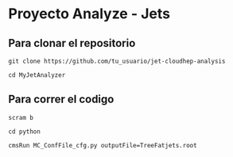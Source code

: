 # Proyecto Analyze - Jets
## Para clonar el repositorio

```git clone https://github.com/tu_usuario/jet-cloudhep-analysis```


```cd MyJetAnalyzer```

## Para correr el codigo

```scram b```

```cd python```

```cmsRun MC_ConfFile_cfg.py outputFile=TreeFatjets.root```
